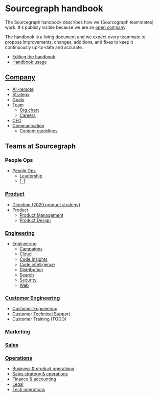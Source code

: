 # Sourcegraph handbook

The Sourcegraph handbook describes how we (Sourcegraph teammates) work. It's publicly visible because we are an [open company](../company/index.md#open-company).

The handbook is a living document and we expect every teammate to propose improvements, changes, additions, and fixes to keep it continuously up-to-date and accurate.

- [Editing the handbook](editing.md)
- [Handbook usage](usage.md)

## [Company](../company/index.md)
- [All-remote](../company/remote/index.md)
- [Strategy](../company/strategy.md)
- [Goals](../company/goals/index.md)
- [Team](../company/team/index.md)
  - [Org chart](../company/team/org_chart.md)
  - [Careers](../company/careers.md)
- [CEO](ceo/index.md)
- [Communication](communication/index.md)
  - [Content guidelines](communication/content_guidelines.md)

## Teams at Sourcegraph

### People Ops

- [People Ops](people-ops/index.md)
  - [Leadership](leadership/index.md)
  - [1-1](leadership/1-1.md)

### [Product](product/index.md)

- [Direction (2020 product strategy)](../direction/index.md)
- [Product](product/index.md)
  - [Product Management](product/product_management/index.md)
  - [Product Design](product/design/index.md)

### [Engineering](engineering/index.md)

<!-- When updating the engineering team list below, please also update company/team/org_chart.md. -->

- [Engineering](engineering/index.md)
  - [Campaigns](engineering/campaigns/index.md)
  - [Cloud](engineering/cloud/index.md)
  - [Code Insights](engineering/code-insights/index.md)
  - [Code intelligence](engineering/code-intelligence/index.md)
  - [Distribution](engineering/distribution/index.md)
  - [Search](engineering/search/index.md)
  - [Security](engineering/security/index.md)
  - [Web](engineering/web/index.md)

### [Customer Engineering](ce/index.md)

- [Customer Engineering](ce/index.md)
- [Customer Technical Support](ce/support.md)
- Customer Training (TODO)

### [Marketing](marketing/index.md)

### [Sales](sales/index.md)

### [Operations](ops/index.md)

- [Business & product operations](ops/bizops/index.md)
- [Sales strategy & operations](ops/sales-ops/index.md)
- [Finance & accounting](ops/finance/index.md)
- [Legal](ops/legal/index.md)
- [Tech operations](ops/tech-ops/index.md)
